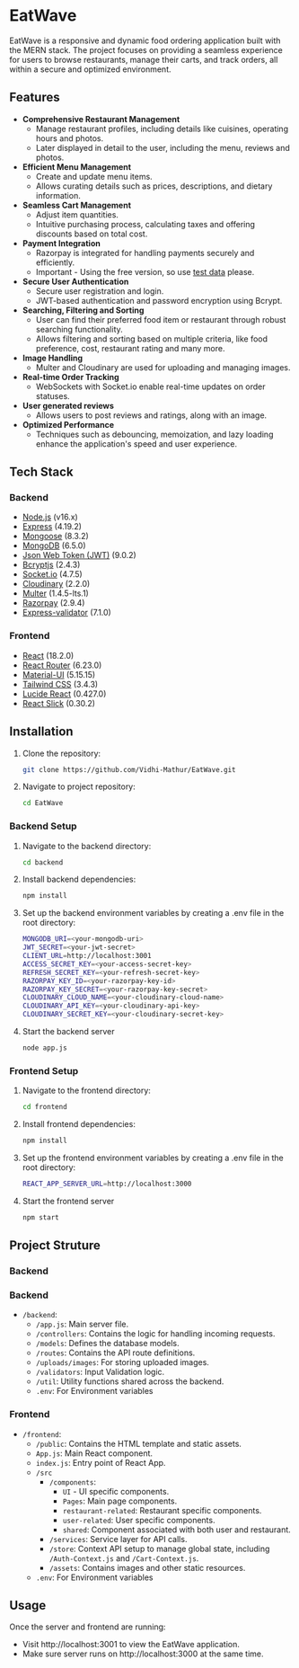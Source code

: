 
# EatWave

EatWave is a responsive and dynamic food ordering application built with the MERN stack. The project focuses on providing a seamless experience for users to browse restaurants, manage their carts, and track orders, all within a secure and optimized environment.


## Features

- **Comprehensive Restaurant Management**
    - Manage restaurant profiles, including details like cuisines, operating hours and photos.
    - Later displayed in detail to the user, including the menu, reviews and photos.
- **Efficient Menu Management**
    - Create and update menu items.
    - Allows curating details such as prices, descriptions, and dietary information.
- **Seamless Cart Management**
    - Adjust item quantities.
    - Intuitive purchasing process, calculating taxes and offering discounts based on total cost.
- **Payment Integration**
    - Razorpay is integrated for handling payments securely and efficiently.
    - Important - Using the free version, so use [test data](https://razorpay.com/docs/payments/payments/test-card-details/) please. 
- **Secure User Authentication**
    - Secure user registration and login.
    - JWT-based authentication and password encryption using Bcrypt.
- **Searching, Filtering and Sorting** 
    - User can find their preferred food item or restaurant through robust searching functionality.
    - Allows filtering and sorting based on multiple criteria, like food preference, cost, restaurant rating and many more.
- **Image Handling**
    - Multer and Cloudinary are used for uploading and managing images.
- **Real-time Order Tracking**
    - WebSockets with Socket.io enable real-time updates on order statuses.
- **User generated reviews** 
    - Allows users to post reviews and ratings, along with an image.
- **Optimized Performance**
    - Techniques such as debouncing, memoization, and lazy loading enhance the application's speed and user experience.


## Tech Stack

### Backend

- [Node.js](https://nodejs.org/en) (v16.x)
- [Express](https://expressjs.com/) (4.19.2)
- [Mongoose](https://mongoosejs.com/) (8.3.2)
- [MongoDB](https://www.mongodb.com/) (6.5.0)
- [Json Web Token (JWT)](https://jwt.io/) (9.0.2)
- [Bcryptjs](https://www.npmjs.com/package/bcryptjs) (2.4.3)
- [Socket.io](https://socket.io/) (4.7.5)
- [Cloudinary](https://cloudinary.com/) (2.2.0)
- [Multer](https://www.npmjs.com/package/multer) (1.4.5-lts.1)
- [Razorpay](https://razorpay.com/?utm_source=google&utm_medium=cpc&utm_campaign=RPSME-RPPerf-GSearchBrand-Prospect-Dweb-Core&utm_adgroup=brandsearch_core_exact&utm_content=RPSME-Brand-010223&utm_term=razorpay&utm_gclid=Cj0KCQjwzva1BhD3ARIsADQuPnX8r0pK0h_nDUkl82-91VIOUbSG3X_RT9k5oN5F9GNazE7H7JA0Xa4aAg99EALw_wcB&utm_campaignID=400139470&utm_adgroupID=27293859910&utm_adID=689518700854&utm_network=g&utm_device=c&utm_matchtype=e&utm_devicemodel=&utm_adposition=&utm_location=9151661&gad_source=1&gclid=Cj0KCQjwzva1BhD3ARIsADQuPnX8r0pK0h_nDUkl82-91VIOUbSG3X_RT9k5oN5F9GNazE7H7JA0Xa4aAg99EALw_wcB) (2.9.4)
- [Express-validator](https://express-validator.github.io/docs/) (7.1.0)

### Frontend

- [React](https://reactjs.org/) (18.2.0)
- [React Router](https://reactrouter.com/) (6.23.0)
- [Material-UI](https://mui.com/) (5.15.15)
- [Tailwind CSS](https://tailwindcss.com/) (3.4.3)
- [Lucide React](https://lucide.dev/) (0.427.0)
- [React Slick](https://react-slick.neostack.com/) (0.30.2)



## Installation


1. Clone the repository:
   ```bash
   git clone https://github.com/Vidhi-Mathur/EatWave.git
    ```
2. Navigate to project repository:
    ```bash
   cd EatWave
    ```
### Backend Setup

1. Navigate to the backend directory: 
    ```bash
   cd backend
    ```
2. Install backend dependencies:
    ```bash
   npm install
    ```
3.  Set up the backend environment variables by creating a .env file in the root directory:
    ```bash
    MONGODB_URI=<your-mongodb-uri>
    JWT_SECRET=<your-jwt-secret>
    CLIENT_URL=http://localhost:3001
    ACCESS_SECRET_KEY=<your-access-secret-key>
    REFRESH_SECRET_KEY=<your-refresh-secret-key>
    RAZORPAY_KEY_ID=<your-razorpay-key-id>
    RAZORPAY_KEY_SECRET=<your-razorpay-key-secret>
    CLOUDINARY_CLOUD_NAME=<your-cloudinary-cloud-name>
    CLOUDINARY_API_KEY=<your-cloudinary-api-key>
    CLOUDINARY_SECRET_KEY=<your-cloudinary-secret-key>
    ```
4. Start the backend server
    ```bash
   node app.js
    ```
### Frontend Setup

1. Navigate to the frontend directory:
    ```bash
   cd frontend
    ```
2. Install frontend dependencies: 
   ```bash
   npm install
    ```
3. Set up the frontend environment variables by creating a .env file in the root directory:
    ```bash
    REACT_APP_SERVER_URL=http://localhost:3000
    ```    
4. Start the frontend server
    ```bash
   npm start
    ```

    
## Project Struture

### Backend 

### Backend
- `/backend`:
    - `/app.js`: Main server file.
    - `/controllers`: Contains the logic for handling incoming requests.
    - `/models`: Defines the database models.
    - `/routes`: Contains the API route definitions.
    - `/uploads/images`: For storing uploaded images.
    - `/validators`: Input Validation logic.
    - `/util`: Utility functions shared across the backend.
    - `.env`: For Environment variables

### Frontend
- `/frontend`: 
    - `/public`: Contains the HTML template and static assets.
    - `App.js`: Main React component.
    - `index.js`: Entry point of React App.
    - `/src`
        - `/components`: 
            - `UI` - UI specific components.
            - `Pages`: Main page components.
            - `restaurant-related`: Restaurant specific components.
            - `user-related`: User specific components.
            - `shared`: Component associated with both user and restaurant.
        - `/services`: Service layer for API calls.
        - `/store`: Context API setup to manage global state, including `/Auth-Context.js` and `/Cart-Context.js`.
        - `/assets`: Contains images and other static resources.
    - `.env`: For Environment variables


## Usage

Once the server and frontend are running:

- Visit http://localhost:3001 to view the EatWave application.
- Make sure server runs on http://localhost:3000 at the same time.
